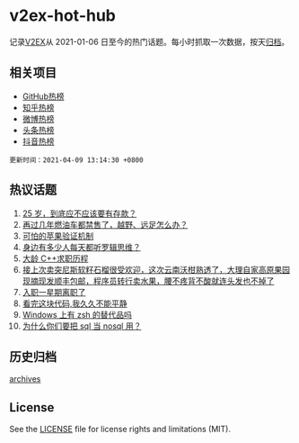 # v2ex-hot-hub

 记录[V2EX](https://www.v2ex.com/)从 2021-01-06 日至今的热门话题。每小时抓取一次数据，按天[归档](archives)。
 
 ## 相关项目

- [GitHub热榜](https://github.com/snaildev/github-hot-hub)
- [知乎热榜](https://github.com/snaildev/zhihu-hot-hub)
- [微博热榜](https://github.com/snaildev/weibo-hot-hub)
- [头条热榜](https://github.com/snaildev/toutiao-hot-hub)
- [抖音热榜](https://github.com/snaildev/douyin-hot-hub)


 `更新时间：2021-04-09 13:14:30 +0800`

## 热议话题

1. [25 岁，到底应不应该要有存款？](https://www.v2ex.com/t/769087)
1. [再过几年燃油车都禁售了，越野、远足怎么办？](https://www.v2ex.com/t/769103)
1. [可怕的苹果验证机制](https://www.v2ex.com/t/769272)
1. [身边有多少人每天都听罗辑思维？](https://www.v2ex.com/t/769271)
1. [大龄 C++求职历程](https://www.v2ex.com/t/769036)
1. [接上次卖突尼斯软籽石榴很受欢迎，这次云南沃柑熟透了，大理自家高原果园现摘现发顺丰包邮，程序员转行卖水果，腰不疼背不酸就连头发也不掉了](https://www.v2ex.com/t/769100)
1. [入职一星期离职了](https://www.v2ex.com/t/769053)
1. [看完这块代码,我久久不能平静](https://www.v2ex.com/t/769094)
1. [Windows 上有 zsh 的替代品吗](https://www.v2ex.com/t/769061)
1. [为什么你们要把 sql 当 nosql 用？](https://www.v2ex.com/t/769160)

## 历史归档

[archives](archives)

## License

See the [LICENSE](LICENSE) file for license rights and limitations (MIT).
